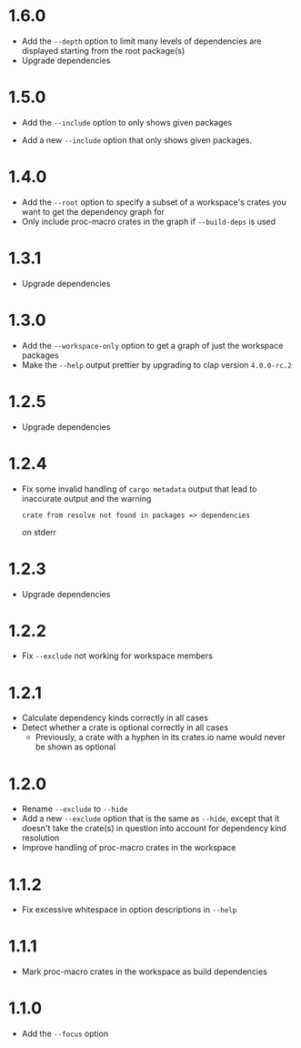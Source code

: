 # 1.6.0

- Add the `--depth` option to limit many levels of dependencies are displayed
  starting from the root package(s)
- Upgrade dependencies

# 1.5.0

- Add the `--include` option to only shows given packages

- Add a new `--include` option that only shows given packages.

# 1.4.0

- Add the `--root` option to specify a subset of a workspace's crates you want
  to get the dependency graph for
- Only include proc-macro crates in the graph if `--build-deps` is used

# 1.3.1

- Upgrade dependencies

# 1.3.0

- Add the `--workspace-only` option to get a graph of just the workspace
  packages
- Make the `--help` output prettier by upgrading to clap version `4.0.0-rc.2`

# 1.2.5

- Upgrade dependencies

# 1.2.4

- Fix some invalid handling of `cargo metadata` output that lead to inaccurate
  output and the warning

  ```
  crate from resolve not found in packages => dependencies
  ```

  on stderr

# 1.2.3

- Upgrade dependencies

# 1.2.2

- Fix `--exclude` not working for workspace members

# 1.2.1

- Calculate dependency kinds correctly in all cases
- Detect whether a crate is optional correctly in all cases
  - Previously, a crate with a hyphen in its crates.io name would never be shown
    as optional

# 1.2.0

- Rename `--exclude` to `--hide`
- Add a new `--exclude` option that is the same as `--hide`, except that it
  doesn't take the crate(s) in question into account for dependency kind
  resolution
- Improve handling of proc-macro crates in the workspace

# 1.1.2

- Fix excessive whitespace in option descriptions in `--help`

# 1.1.1

- Mark proc-macro crates in the workspace as build dependencies

# 1.1.0

- Add the `--focus` option
